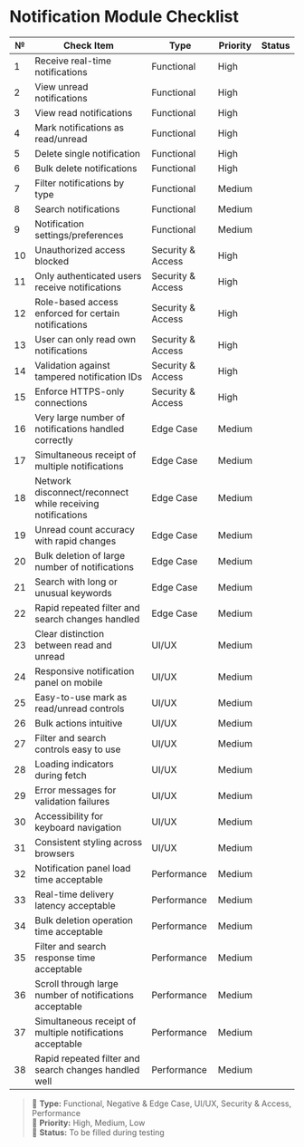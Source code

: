 # Notification Module Checklist

| №  | Check Item                                              | Type                   | Priority | Status |
|----|----------------------------------------------------------|------------------------|----------|--------|
| 1  | Receive real-time notifications                          | Functional             | High     |        |
| 2  | View unread notifications                                | Functional             | High     |        |
| 3  | View read notifications                                  | Functional             | High     |        |
| 4  | Mark notifications as read/unread                        | Functional             | High     |        |
| 5  | Delete single notification                               | Functional             | High     |        |
| 6  | Bulk delete notifications                                | Functional             | High     |        |
| 7  | Filter notifications by type                             | Functional             | Medium   |        |
| 8  | Search notifications                                     | Functional             | Medium   |        |
| 9  | Notification settings/preferences                        | Functional             | Medium   |        |
| 10 | Unauthorized access blocked                              | Security & Access      | High     |        |
| 11 | Only authenticated users receive notifications           | Security & Access      | High     |        |
| 12 | Role-based access enforced for certain notifications     | Security & Access      | High     |        |
| 13 | User can only read own notifications                     | Security & Access      | High     |        |
| 14 | Validation against tampered notification IDs             | Security & Access      | High     |        |
| 15 | Enforce HTTPS-only connections                           | Security & Access      | High     |        |
| 16 | Very large number of notifications handled correctly     | Edge Case              | Medium   |        |
| 17 | Simultaneous receipt of multiple notifications           | Edge Case              | Medium   |        |
| 18 | Network disconnect/reconnect while receiving notifications | Edge Case            | Medium   |        |
| 19 | Unread count accuracy with rapid changes                  | Edge Case              | Medium   |        |
| 20 | Bulk deletion of large number of notifications           | Edge Case              | Medium   |        |
| 21 | Search with long or unusual keywords                      | Edge Case              | Medium   |        |
| 22 | Rapid repeated filter and search changes handled         | Edge Case              | Medium   |        |
| 23 | Clear distinction between read and unread                 | UI/UX                  | Medium   |        |
| 24 | Responsive notification panel on mobile                   | UI/UX                  | Medium   |        |
| 25 | Easy-to-use mark as read/unread controls                  | UI/UX                  | Medium   |        |
| 26 | Bulk actions intuitive                                    | UI/UX                  | Medium   |        |
| 27 | Filter and search controls easy to use                    | UI/UX                  | Medium   |        |
| 28 | Loading indicators during fetch                           | UI/UX                  | Medium   |        |
| 29 | Error messages for validation failures                    | UI/UX                  | Medium   |        |
| 30 | Accessibility for keyboard navigation                     | UI/UX                  | Medium   |        |
| 31 | Consistent styling across browsers                        | UI/UX                  | Medium   |        |
| 32 | Notification panel load time acceptable                   | Performance            | Medium   |        |
| 33 | Real-time delivery latency acceptable                     | Performance            | Medium   |        |
| 34 | Bulk deletion operation time acceptable                   | Performance            | Medium   |        |
| 35 | Filter and search response time acceptable                | Performance            | Medium   |        |
| 36 | Scroll through large number of notifications acceptable   | Performance            | Medium   |        |
| 37 | Simultaneous receipt of multiple notifications acceptable | Performance            | Medium   |        |
| 38 | Rapid repeated filter and search changes handled well     | Performance            | Medium   |        |

> 🔹 **Type:** Functional, Negative & Edge Case, UI/UX, Security & Access, Performance  
> 🔸 **Priority:** High, Medium, Low  
> 🔘 **Status:** To be filled during testing